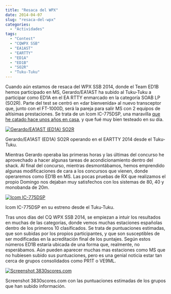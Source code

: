 ```yaml
---
title: "Resaca del WPX"
date: 2014-04-07
slug: "resaca-del-wpx"
categories:
  - "Actividades"
tags:
  - "Contest"
  - "CQWPX SSB"
  - "EA1AST"
  - "EARTTY"
  - "ED1A"
  - "ED1B"
  - "SO2R"
  - "Tuku-Tuku"
---
```


Cuando aún estamos de resaca del WPX SSB 2014, donde el Team ED1B hemos participado en MS, Gerardo/EA1AST ha subido al Tuku-Tuku a participar como ED1A en el EA RTTY enmarcado en la categoría SOAB LP (SO2R). Parte del test se centró en «dar bienvenida» al nuevo transceptor que, junto con el FT-1000D, será la pareja para salir MS con 2 equipos de altísimas prestaciones. Se trata de un Icom IC-775DSP, una maravilla [que he catado hace unos años en casa](http://www.eb1tr.info/nuevo-trx/ "Nuevo TRX"), y que fué muy bien testeado en su día.

[![Gerardo/EA1AST \(ED1A\) SO2R](http://www.eb1tr.info/wp-content/uploads/2014/04/2014-04-05-17.54.36.jpg)](http://www.eb1tr.info/wp-content/uploads/2014/04/2014-04-05-17.54.36.jpg)

Gerardo/EA1AST (ED1A) SO2R operando en el EARTTY 2014 desde el Tuku-Tuku.

Mientras Gerardo operaba las primeras horas y las últimas del concurso he aprovechado a hacer algunas tareas de acondicionamiento dentro del shack. Al final del concurso, mientras desmontábamos, hemos emprendido algunas modificaciones de cara a los concursos que vienen, donde operaremos como ED1B en MS. Las pocas pruebas de RX que realizamos el propio Domingo nos dejaban muy satisfechos con los sistemas de 80, 40 y monobanda de 20m.

[![Icom IC-775DSP](http://www.eb1tr.info/wp-content/uploads/2014/04/2014-04-05-18.09.42.jpg)](http://www.eb1tr.info/wp-content/uploads/2014/04/2014-04-05-18.09.42.jpg)

Icom IC-775DSP en su estreno desde el Tuku-Tuku.

Tras unos días del CQ WPX SSB 2014, se empiezan a intuir los resultados en muchas de las categorías, donde vemos muchas estaciones españolas dentro de los primeros 10 clasificados. Se trata de puntuaciones estimadas, que son subidas por los propios participantes, y que son susceptibles de ser modificadas en la acreditación final de los puntajes. Según estos números ED1B estaría ubicada de una forma que, realmente, no esperábamos. Aún pueden aparecer muchas mas estaciones como MS que no hubiesen subido sus puntuaciones, pero es una genial noticia estar tan cerca de grupos consolidados como PR1T o VE9ML.

[![Screenshot 3830scores.com](http://www.eb1tr.info/wp-content/uploads/2014/04/Captura-de-pantalla-2014-04-07-a-las-12.27.32.png)](http://www.eb1tr.info/wp-content/uploads/2014/04/Captura-de-pantalla-2014-04-07-a-las-12.27.32.png)

Screenshot 3830scores.com con las puntuaciones estimadas de los grupos que han subido información.
